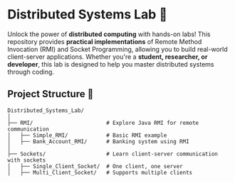 # **Distributed Systems Lab 🚀**  

Unlock the power of **distributed computing** with hands-on labs! This repository provides **practical implementations** of Remote Method Invocation (RMI) and Socket Programming, allowing you to build real-world client-server applications. Whether you're a **student, researcher, or developer**, this lab is designed to help you master distributed systems through coding.  

## **Project Structure 📂**  
```plaintext
Distributed_Systems_Lab/
│
├── RMI/                       # Explore Java RMI for remote communication  
│   ├── Simple_RMI/            # Basic RMI example  
│   ├── Bank_Account_RMI/      # Banking system using RMI  
│
├── Sockets/                   # Learn client-server communication with sockets  
│   ├── Single_Client_Socket/  # One client, one server  
│   ├── Multi_Client_Socket/   # Supports multiple clients  

